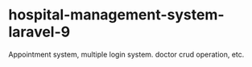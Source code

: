 # hospital-management-system-laravel-9
Appointment system, multiple login system. doctor crud operation, etc.
